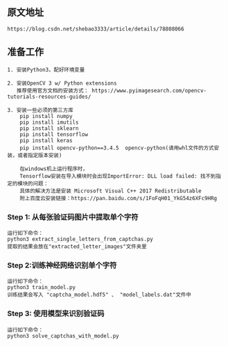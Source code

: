 ## 原文地址
    https://blog.csdn.net/shebao3333/article/details/78808066

## 准备工作

    1. 安装Python3，配好环境变量
    
    2. 安装OpenCV 3 w/ Python extensions
       推荐使用官方文档的安装方式： https://www.pyimagesearch.com/opencv-tutorials-resources-guides/
        
    3. 安装一些必须的第三方库
        pip install numpy
        pip install imutils
        pip install sklearn
        pip install tensorflow
        pip install keras
        pip install opencv-python==3.4.5  opencv-python(请用whl文件的方式安装，或者指定版本安装)
        
        在windows机上运行程序时，
        Tensorflow安装在导入模块时会出现ImportError: DLL load failed: 找不到指定的模块的问题：
        具体的解决方法是安装 Microsoft Visual C++ 2017 Redistributable
        附上百度云安装链接：https://pan.baidu.com/s/1FoFqH01_YkG54z6XFc9HRg
 

### Step 1: 从每张验证码图片中提取单个字符
    运行如下命令：
    python3 extract_single_letters_from_captchas.py
    提取的结果会放在"extracted_letter_images"文件夹里


### Step 2:训练神经网络识别单个字符
    运行如下命令：
    python3 train_model.py
    训练结果会写入 "captcha_model.hdf5" 、 "model_labels.dat"文件中


### Step 3: 使用模型来识别验证码
    运行如下命令：
    python3 solve_captchas_with_model.py
    


